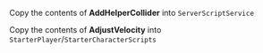 Copy the contents of **AddHelperCollider** into `ServerScriptService`

Copy the contents of **AdjustVelocity** into `StarterPlayer`/`StarterCharacterScripts`
